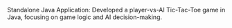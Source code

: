 Standalone Java Application: Developed a player-vs-AI Tic-Tac-Toe game in Java, focusing on game logic and AI
decision-making.
